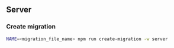 ## Server

### Create migration

```bash
NAME=<migration_file_name> npm run create-migration -w server
```
